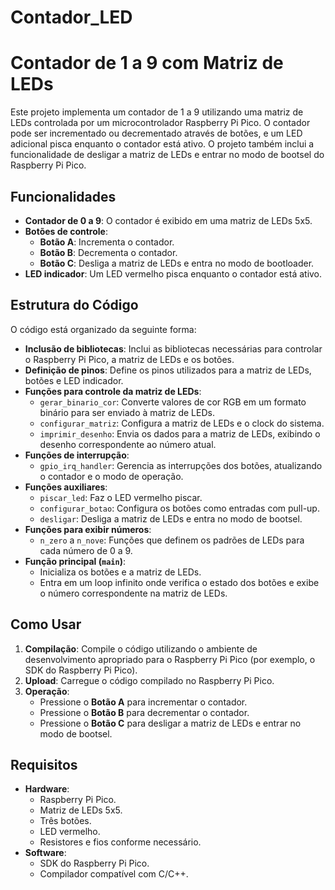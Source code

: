 # Contador_LED

# Contador de 1 a 9 com Matriz de LEDs

Este projeto implementa um contador de 1 a 9 utilizando uma matriz de LEDs controlada por um microcontrolador Raspberry Pi Pico. O contador pode ser incrementado ou decrementado através de botões, e um LED adicional pisca enquanto o contador está ativo. O projeto também inclui a funcionalidade de desligar a matriz de LEDs e entrar no modo de bootsel do Raspberry Pi Pico.

## Funcionalidades

- **Contador de 0 a 9**: O contador é exibido em uma matriz de LEDs 5x5.
- **Botões de controle**:
  - **Botão A**: Incrementa o contador.
  - **Botão B**: Decrementa o contador.
  - **Botão C**: Desliga a matriz de LEDs e entra no modo de bootloader.
- **LED indicador**: Um LED vermelho pisca enquanto o contador está ativo.

## Estrutura do Código

O código está organizado da seguinte forma:

- **Inclusão de bibliotecas**: Inclui as bibliotecas necessárias para controlar o Raspberry Pi Pico, a matriz de LEDs e os botões.
- **Definição de pinos**: Define os pinos utilizados para a matriz de LEDs, botões e LED indicador.
- **Funções para controle da matriz de LEDs**:
  - `gerar_binario_cor`: Converte valores de cor RGB em um formato binário para ser enviado à matriz de LEDs.
  - `configurar_matriz`: Configura a matriz de LEDs e o clock do sistema.
  - `imprimir_desenho`: Envia os dados para a matriz de LEDs, exibindo o desenho correspondente ao número atual.
- **Funções de interrupção**:
  - `gpio_irq_handler`: Gerencia as interrupções dos botões, atualizando o contador e o modo de operação.
- **Funções auxiliares**:
  - `piscar_led`: Faz o LED vermelho piscar.
  - `configurar_botao`: Configura os botões como entradas com pull-up.
  - `desligar`: Desliga a matriz de LEDs e entra no modo de bootsel.
- **Funções para exibir números**:
  - `n_zero` a `n_nove`: Funções que definem os padrões de LEDs para cada número de 0 a 9.
- **Função principal (`main`)**:
  - Inicializa os botões e a matriz de LEDs.
  - Entra em um loop infinito onde verifica o estado dos botões e exibe o número correspondente na matriz de LEDs.

## Como Usar

1. **Compilação**: Compile o código utilizando o ambiente de desenvolvimento apropriado para o Raspberry Pi Pico (por exemplo, o SDK do Raspberry Pi Pico).
2. **Upload**: Carregue o código compilado no Raspberry Pi Pico.
3. **Operação**:
   - Pressione o **Botão A** para incrementar o contador.
   - Pressione o **Botão B** para decrementar o contador.
   - Pressione o **Botão C** para desligar a matriz de LEDs e entrar no modo de bootsel.

## Requisitos

- **Hardware**:
  - Raspberry Pi Pico.
  - Matriz de LEDs 5x5.
  - Três botões.
  - LED vermelho.
  - Resistores e fios conforme necessário.
- **Software**:
  - SDK do Raspberry Pi Pico.
  - Compilador compatível com C/C++.